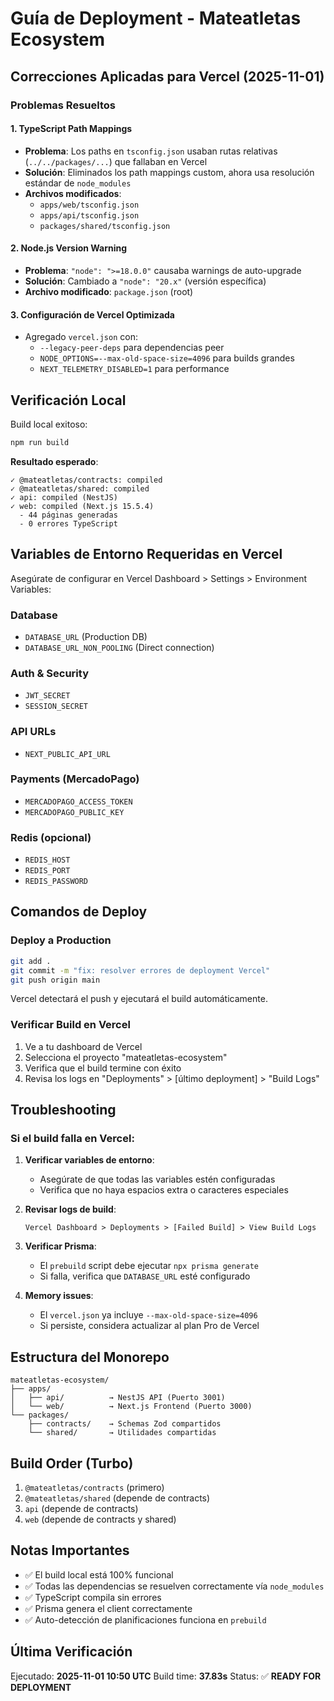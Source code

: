 # Guía de Deployment - Mateatletas Ecosystem

## Correcciones Aplicadas para Vercel (2025-11-01)

### Problemas Resueltos

#### 1. **TypeScript Path Mappings**
- **Problema**: Los paths en `tsconfig.json` usaban rutas relativas (`../../packages/...`) que fallaban en Vercel
- **Solución**: Eliminados los path mappings custom, ahora usa resolución estándar de `node_modules`
- **Archivos modificados**:
  - `apps/web/tsconfig.json`
  - `apps/api/tsconfig.json`
  - `packages/shared/tsconfig.json`

#### 2. **Node.js Version Warning**
- **Problema**: `"node": ">=18.0.0"` causaba warnings de auto-upgrade
- **Solución**: Cambiado a `"node": "20.x"` (versión específica)
- **Archivo modificado**: `package.json` (root)

#### 3. **Configuración de Vercel Optimizada**
- Agregado `vercel.json` con:
  - `--legacy-peer-deps` para dependencias peer
  - `NODE_OPTIONS=--max-old-space-size=4096` para builds grandes
  - `NEXT_TELEMETRY_DISABLED=1` para performance

## Verificación Local

Build local exitoso:
```bash
npm run build
```

**Resultado esperado**:
```
✓ @mateatletas/contracts: compiled
✓ @mateatletas/shared: compiled
✓ api: compiled (NestJS)
✓ web: compiled (Next.js 15.5.4)
  - 44 páginas generadas
  - 0 errores TypeScript
```

## Variables de Entorno Requeridas en Vercel

Asegúrate de configurar en Vercel Dashboard > Settings > Environment Variables:

### Database
- `DATABASE_URL` (Production DB)
- `DATABASE_URL_NON_POOLING` (Direct connection)

### Auth & Security
- `JWT_SECRET`
- `SESSION_SECRET`

### API URLs
- `NEXT_PUBLIC_API_URL`

### Payments (MercadoPago)
- `MERCADOPAGO_ACCESS_TOKEN`
- `MERCADOPAGO_PUBLIC_KEY`

### Redis (opcional)
- `REDIS_HOST`
- `REDIS_PORT`
- `REDIS_PASSWORD`

## Comandos de Deploy

### Deploy a Production
```bash
git add .
git commit -m "fix: resolver errores de deployment Vercel"
git push origin main
```

Vercel detectará el push y ejecutará el build automáticamente.

### Verificar Build en Vercel
1. Ve a tu dashboard de Vercel
2. Selecciona el proyecto "mateatletas-ecosystem"
3. Verifica que el build termine con éxito
4. Revisa los logs en "Deployments" > [último deployment] > "Build Logs"

## Troubleshooting

### Si el build falla en Vercel:

1. **Verificar variables de entorno**:
   - Asegúrate de que todas las variables estén configuradas
   - Verifica que no haya espacios extra o caracteres especiales

2. **Revisar logs de build**:
   ```
   Vercel Dashboard > Deployments > [Failed Build] > View Build Logs
   ```

3. **Verificar Prisma**:
   - El `prebuild` script debe ejecutar `npx prisma generate`
   - Si falla, verifica que `DATABASE_URL` esté configurado

4. **Memory issues**:
   - El `vercel.json` ya incluye `--max-old-space-size=4096`
   - Si persiste, considera actualizar al plan Pro de Vercel

## Estructura del Monorepo

```
mateatletas-ecosystem/
├── apps/
│   ├── api/          → NestJS API (Puerto 3001)
│   └── web/          → Next.js Frontend (Puerto 3000)
└── packages/
    ├── contracts/    → Schemas Zod compartidos
    └── shared/       → Utilidades compartidas
```

## Build Order (Turbo)

1. `@mateatletas/contracts` (primero)
2. `@mateatletas/shared` (depende de contracts)
3. `api` (depende de contracts)
4. `web` (depende de contracts y shared)

## Notas Importantes

- ✅ El build local está 100% funcional
- ✅ Todas las dependencias se resuelven correctamente vía `node_modules`
- ✅ TypeScript compila sin errores
- ✅ Prisma genera el client correctamente
- ✅ Auto-detección de planificaciones funciona en `prebuild`

## Última Verificación

Ejecutado: **2025-11-01 10:50 UTC**
Build time: **37.83s**
Status: ✅ **READY FOR DEPLOYMENT**
